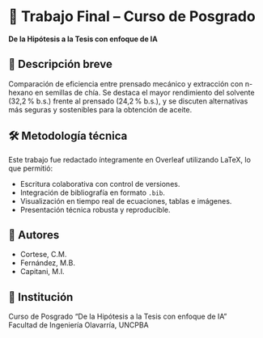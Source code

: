 # 🧪 Trabajo Final – Curso de Posgrado  
**De la Hipótesis a la Tesis con enfoque de IA**

## 📌 Descripción breve  
Comparación de eficiencia entre prensado mecánico y extracción con n-hexano en semillas de chía. Se destaca el mayor rendimiento del solvente (32,2 % b.s.) frente al prensado (24,2 % b.s.), y se discuten alternativas más seguras y sostenibles para la obtención de aceite.

## 🛠️ Metodología técnica  
Este trabajo fue redactado íntegramente en Overleaf utilizando LaTeX, lo que permitió:
- Escritura colaborativa con control de versiones.
- Integración de bibliografía en formato `.bib`.
- Visualización en tiempo real de ecuaciones, tablas e imágenes.
- Presentación técnica robusta y reproducible.

## 👥 Autores  
- Cortese, C.M.  
- Fernández, M.B.  
- Capitani, M.I.

## 🧭 Institución  
Curso de Posgrado “De la Hipótesis a la Tesis con enfoque de IA”  
Facultad de Ingeniería Olavarría, UNCPBA
